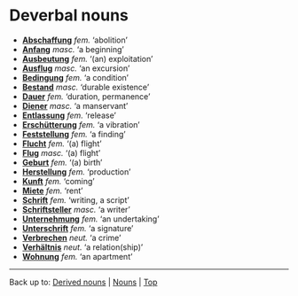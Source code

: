 # Deverbal nouns

- **[Abschaffung](a/ab/Abschaffung.md)** *fem.* ‘abolition’
- **[Anfang](a/an/Anfang.md)** *masc.* ‘a beginning’
- **[Ausbeutung](a/au/Ausbeutung.md)** *fem.* ‘(an) exploitation’
- **[Ausflug](a/au/Ausflug.md)** *masc.* ‘an excursion’
- **[Bedingung](b/be/Bedingung.md)** *fem.* ‘a condition’
- **[Bestand](b/be/Bestand.md)** *masc.* ‘durable existence’
- **[Dauer](d/da/Dauer.md)** *fem.* ‘duration, permanence’
- **[Diener](d/di/Diener.md)** *masc.* ‘a manservant’
- **[Entlassung](e/en/Entlassung.md)** *fem.* ‘release’
- **[Erschütterung](e/er/Erschuetterung.md)** *fem.* ‘a vibration’
- **[Feststellung](f/fe/Feststellung.md)** *fem.* ‘a finding’
- **[Flucht](f/fl/Flucht.md)** *fem.* ‘(a) flight’
- **[Flug](f/fl/Flug.md)** *masc.* ‘(a) flight’
- **[Geburt](g/ge/Geburt.md)** *fem.* ‘(a) birth’
- **[Herstellung](h/he/Herstellung.md)** *fem.* ‘production’
- **[Kunft](k/ku/Kunft.md)** *fem.* ‘coming’
- **[Miete](m/mi/Miete.md)** *fem.* ‘rent’
- **[Schrift](s/sc/Schrift.md)** *fem.* ‘writing, a script’
- **[Schriftsteller](s/sc/Schriftsteller.md)** *masc.* ‘a writer’
- **[Unternehmung](u/un/Unternehmung.md)** *fem.* ‘an undertaking’
- **[Unterschrift](u/un/Unterschrift.md)** *fem.* ‘a signature’
- **[Verbrechen](v/ve/Verbrechen.md)** *neut.* ‘a crime’
- **[Verhältnis](v/ve/Verhaeltnis.md)** *neut.* ‘a relation(ship)’
- **[Wohnung](w/wo/Wohnung.md)** *fem.* ‘an apartment’

----

Back up to: [Derived nouns](derivedNouns.md) | [Nouns](index.md) | [Top](../index.md)
